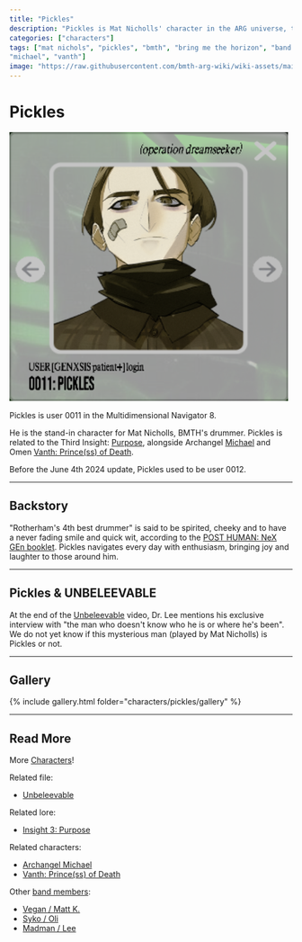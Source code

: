 ```yaml
---
title: "Pickles"
description: "Pickles is Mat Nicholls' character in the ARG universe, the drummer for Bring Me The Horizon. "
categories: ["characters"]
tags: ["mat nichols", "pickles", "bmth", "bring me the horizon", "band member", "purpose", 
"michael", "vanth"]
image: "https://raw.githubusercontent.com/bmth-arg-wiki/wiki-assets/main/characters/pickles/11pickles.png"
---
```


# Pickles

![Pickles Avatar](https://raw.githubusercontent.com/bmth-arg-wiki/wiki-assets/main/characters/pickles/11pickles.png)

Pickles is user 0011 in the Multidimensional Navigator 8. 

He is the stand-in character for Mat Nicholls, BMTH's drummer.
Pickles is related to the Third Insight: [Purpose](../lore/insight3-purpose), 
alongside Archangel [Michael](michael) and Omen [Vanth: Prince(ss) of Death](vanth).

Before the June 4th 2024 update, Pickles used to be user 0012.

***

## Backstory

"Rotherham's 4th best drummer" is said to be spirited, cheeky and to have a never fading smile and quick wit, 
according to the [POST HUMAN: NeX GEn booklet](../lore/booklet).
Pickles navigates every day with enthusiasm, bringing joy and laughter to those around him.

***

## Pickles & UNBELEEVABLE

At the end of the [Unbeleevable](../for-sof/unbeleevable) video, 
Dr. Lee mentions his exclusive interview with "the man who doesn't know who he is or where he's been".
We do not yet know if this mysterious man (played by Mat Nicholls) is Pickles or not.

***

## Gallery

{% include gallery.html folder="characters/pickles/gallery" %}
***

## Read More

More [Characters](characters)!

Related file:

- [Unbeleevable](../for-sof/unbeleevable)

Related lore:

- [Insight 3: Purpose](../lore/insight3-purpose)

Related characters:

- [Archangel Michael](michael)
- [Vanth: Prince(ss) of Death](vanth)

Other [band members](characters#band-members):

- [Vegan / Matt K.](vegan)
- [Syko / Oli](syko)
- [Madman / Lee](madman)